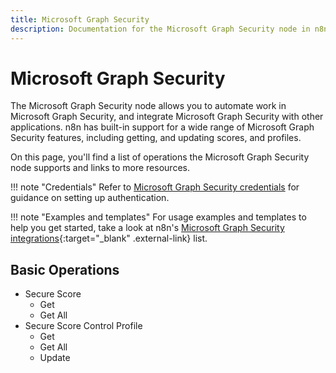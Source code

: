 ```yaml
---
title: Microsoft Graph Security
description: Documentation for the Microsoft Graph Security node in n8n, a workflow automation platform. Includes details of operations and configuration, and links to examples and credentials information.
---
```


# Microsoft Graph Security

The Microsoft Graph Security node allows you to automate work in Microsoft Graph Security, and integrate Microsoft Graph Security with other applications. n8n has built-in support for a wide range of Microsoft Graph Security features, including getting, and updating scores, and profiles. 

On this page, you'll find a list of operations the Microsoft Graph Security node supports and links to more resources.

!!! note "Credentials"
    Refer to [Microsoft Graph Security credentials](/integrations/builtin/credentials/microsoft/) for guidance on setting up authentication. 

!!! note "Examples and templates"
    For usage examples and templates to help you get started, take a look at n8n's [Microsoft Graph Security integrations](https://n8n.io/integrations/microsoft-graph-security/){:target="_blank" .external-link} list.



## Basic Operations

* Secure Score
    * Get
    * Get All
* Secure Score Control Profile
    * Get
    * Get All
    * Update

